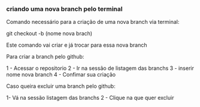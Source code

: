 ### criando uma nova branch pelo terminal

Comando necessário para a criação de uma nova branch via terminal:

git checkout -b (nome nova brach)

Este comando vai criar e já trocar para essa nova branch

Para criar a branch pelo github:

1 - Acessar o repositorio
2 - Ir na sessão de listagem das branchs
3 - inserir nome nova branch
4 - Confimar sua criação

Caso queira excluir uma branch pelo github:

1- Vá na sessão listagem das branchs
2 - Clique na que quer excluir
